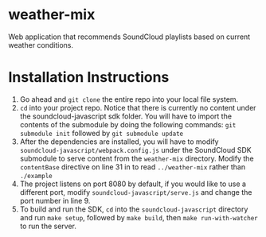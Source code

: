 # weather-mix
Web application that recommends SoundCloud playlists based on current weather conditions.

# Installation Instructions
1. Go ahead and ```git clone``` the entire repo into your local file system.
2. ```cd``` into your project repo. Notice that there is currently no content under the soundcloud-javascript sdk folder.
You will have to import the contents of the submodule by doing the following commands: ```git submodule init``` followed by ```git submodule update```
3. After the dependencies are installed, you will have to modify ```soundcloud-javascript/webpack.config.js``` under the SoundCloud SDK submodule to serve content from the ```weather-mix``` directory. Modify the `contentBase` directive on line 31 in to read ```../weather-mix``` rather than ```./example```
4. The project listens on port 8080 by default, if you would like to use a different port, modify ```soundcloud-javascript/serve.js``` and change the port number in line 9.
5. To build and run the SDK, `cd` into the `soundcloud-javascript` directory and run `make setup`, followed by `make build`, then `make run-with-watcher` to run the server.
